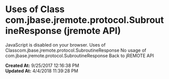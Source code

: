 # Uses of Class com.jbase.jremote.protocol.SubroutineResponse (jremote API)

JavaScript is disabled on your browser. Uses of Classcom.jbase.jremote.protocol.SubroutineResponse No usage of com.jbase.jremote.protocol.SubroutineResponse Back to jREMOTE API  

**Created At:** 9/25/2017 12:16:38 PM  
**Updated At:** 4/4/2018 11:39:28 PM  

